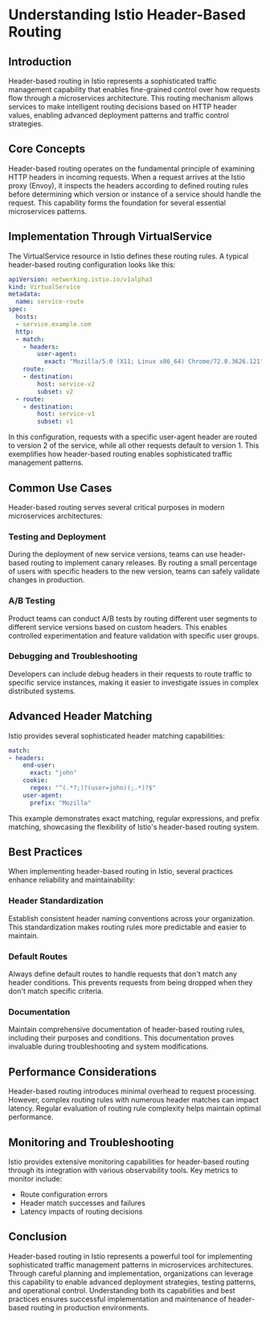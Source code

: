 # Understanding Istio Header-Based Routing

## Introduction

Header-based routing in Istio represents a sophisticated traffic management capability that enables fine-grained control over how requests flow through a microservices architecture. This routing mechanism allows services to make intelligent routing decisions based on HTTP header values, enabling advanced deployment patterns and traffic control strategies.

## Core Concepts

Header-based routing operates on the fundamental principle of examining HTTP headers in incoming requests. When a request arrives at the Istio proxy (Envoy), it inspects the headers according to defined routing rules before determining which version or instance of a service should handle the request. This capability forms the foundation for several essential microservices patterns.

## Implementation Through VirtualService

The VirtualService resource in Istio defines these routing rules. A typical header-based routing configuration looks like this:

```yaml
apiVersion: networking.istio.io/v1alpha3
kind: VirtualService
metadata:
  name: service-route
spec:
  hosts:
  - service.example.com
  http:
  - match:
    - headers:
        user-agent:
          exact: "Mozilla/5.0 (X11; Linux x86_64) Chrome/72.0.3626.121"
    route:
    - destination:
        host: service-v2
        subset: v2
  - route:
    - destination:
        host: service-v1
        subset: v1
```

In this configuration, requests with a specific user-agent header are routed to version 2 of the service, while all other requests default to version 1. This exemplifies how header-based routing enables sophisticated traffic management patterns.

## Common Use Cases

Header-based routing serves several critical purposes in modern microservices architectures:

### Testing and Deployment

During the deployment of new service versions, teams can use header-based routing to implement canary releases. By routing a small percentage of users with specific headers to the new version, teams can safely validate changes in production.

### A/B Testing

Product teams can conduct A/B tests by routing different user segments to different service versions based on custom headers. This enables controlled experimentation and feature validation with specific user groups.

### Debugging and Troubleshooting

Developers can include debug headers in their requests to route traffic to specific service instances, making it easier to investigate issues in complex distributed systems.

## Advanced Header Matching

Istio provides several sophisticated header matching capabilities:

```yaml
match:
- headers:
    end-user:
      exact: "john"
    cookie:
      regex: "^(.*?;)?(user=john)(;.*)?$"
    user-agent:
      prefix: "Mozilla"
```

This example demonstrates exact matching, regular expressions, and prefix matching, showcasing the flexibility of Istio's header-based routing system.

## Best Practices

When implementing header-based routing in Istio, several practices enhance reliability and maintainability:

### Header Standardization

Establish consistent header naming conventions across your organization. This standardization makes routing rules more predictable and easier to maintain.

### Default Routes

Always define default routes to handle requests that don't match any header conditions. This prevents requests from being dropped when they don't match specific criteria.

### Documentation

Maintain comprehensive documentation of header-based routing rules, including their purposes and conditions. This documentation proves invaluable during troubleshooting and system modifications.

## Performance Considerations

Header-based routing introduces minimal overhead to request processing. However, complex routing rules with numerous header matches can impact latency. Regular evaluation of routing rule complexity helps maintain optimal performance.

## Monitoring and Troubleshooting

Istio provides extensive monitoring capabilities for header-based routing through its integration with various observability tools. Key metrics to monitor include:

* Route configuration errors
* Header match successes and failures
* Latency impacts of routing decisions

## Conclusion

Header-based routing in Istio represents a powerful tool for implementing sophisticated traffic management patterns in microservices architectures. Through careful planning and implementation, organizations can leverage this capability to enable advanced deployment strategies, testing patterns, and operational control. Understanding both its capabilities and best practices ensures successful implementation and maintenance of header-based routing in production environments.
